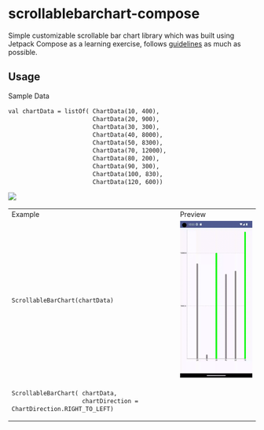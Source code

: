 # scrollablebarchart-compose

Simple customizable scrollable bar chart library which was built using Jetpack Compose as a learning exercise, follows [guidelines](https://github.com/androidx/androidx/blob/androidx-main/compose/docs/compose-component-api-guidelines.md) as much as possible. 

## Usage
Sample Data
```
val chartData = listOf( ChartData(10, 400),
                        ChartData(20, 900),
                        ChartData(30, 300),
                        ChartData(40, 8000),
                        ChartData(50, 8300),
                        ChartData(70, 12000),
                        ChartData(80, 200),
                        ChartData(90, 300),
                        ChartData(100, 830),
                        ChartData(120, 600))
```
<table>
<tr>
<td> Example </td> <td> Preview </td>
</tr>
<tr>
  <td> 
    
```
ScrollableBarChart(chartData)
```

</td>
<td> 
  <img src="/assets/chart_left-to-right.gif" width="260">
</td>

</tr>
<tr>
  <td>
    
```
ScrollableBarChart( chartData,
                    chartDirection = ChartDirection.RIGHT_TO_LEFT)
```
</td>
  <img src="/assets/chart_right_to_left.gif" width="260">
<td> 
</td>

</tr>

